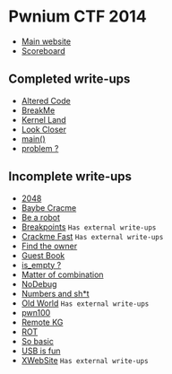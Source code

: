 # Pwnium CTF 2014

* [Main website](http:/ctf.pwnium.tn/)
* [Scoreboard](http://41.231.53.44:8282/scoreboard)

## Completed write-ups
* [Altered Code](altered-code)
* [BreakMe](break_me)
* [Kernel Land](kernel-land)
* [Look Closer](look-closer)
* [main()](main)
* [problem ?](problem)

## Incomplete write-ups

* [2048](2048)
* [Baybe Cracme](baybe-crackme)
* [Be a robot](be-a-robot)
* [Breakpoints](breakpoints) `Has external write-ups`
* [Crackme Fast](crackme-fast) `Has external write-ups`
* [Find the owner](find-the-owner)
* [Guest Book](guest-book)
* [is_empty ?](is_empty)
* [Matter of combination](matter-of-combination)
* [NoDebug](nodebug)
* [Numbers and sh*t](numbers-and-sh*t)
* [Old World](old-world) `Has external write-ups`
* [pwn100](pwn100)
* [Remote KG](remote-kg)
* [ROT](rot)
* [So basic](so-basic)
* [USB is fun](usb-is-fun)
* [XWebSite](xwebsite) `Has external write-ups`
